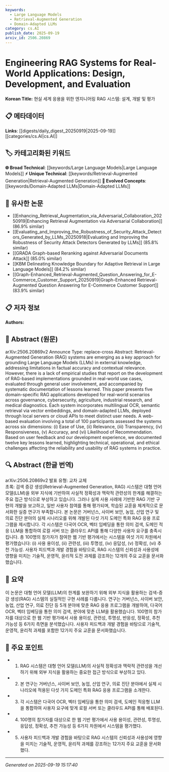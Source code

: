 ```yaml
---
keywords:
  - Large Language Models
  - Retrieval-Augmented Generation
  - Domain-Adapted LLMs
category: cs.AI
publish_date: 2025-09-19
arxiv_id: 2506.20869
---
```


<!-- KEYWORD_LINKING_METADATA:
{
  "processed_timestamp": "2025-09-22 21:46:34.963380",
  "vocabulary_version": "1.0",
  "selected_keywords": [
    "Large Language Models",
    "Retrieval-Augmented Generation",
    "Domain-Adapted LLMs"
  ],
  "rejected_keywords": [
    "Semantic Retrieval",
    "Multilingual OCR"
  ],
  "similarity_scores": {
    "Large Language Models": 0.85,
    "Retrieval-Augmented Generation": 0.8,
    "Domain-Adapted LLMs": 0.77
  },
  "extraction_method": "AI_prompt_based",
  "budget_applied": true
}
-->


# Engineering RAG Systems for Real-World Applications: Design, Development, and Evaluation

**Korean Title:** 현실 세계 응용을 위한 엔지니어링 RAG 시스템: 설계, 개발 및 평가

## 📋 메타데이터

**Links**: [[digests/daily_digest_20250919|2025-09-19]]   [[categories/cs.AI|cs.AI]]

## 🏷️ 카테고리화된 키워드
**🌐 Broad Technical**: [[keywords/Large Language Models|Large Language Models]]
**⚡ Unique Technical**: [[keywords/Retrieval-Augmented Generation|Retrieval-Augmented Generation]]
**🚀 Evolved Concepts**: [[keywords/Domain-Adapted LLMs|Domain-Adapted LLMs]]

## 🔗 유사한 논문
- [[Enhancing_Retrieval_Augmentation_via_Adversarial_Collaboration_20250919|Enhancing Retrieval Augmentation via Adversarial Collaboration]] (86.9% similar)
- [[Evaluating_and_Improving_the_Robustness_of_Security_Attack_Detectors_Generated_by_LLMs_20250918|Evaluating and Improving the Robustness of Security Attack Detectors Generated by LLMs]] (85.8% similar)
- [[GRADA Graph-based Reranking against Adversarial Documents Attack]] (85.0% similar)
- [[KBM Delineating Knowledge Boundary for Adaptive Retrieval in Large Language Models]] (84.2% similar)
- [[Graph-Enhanced_Retrieval-Augmented_Question_Answering_for_E-Commerce_Customer_Support_20250919|Graph-Enhanced Retrieval-Augmented Question Answering for E-Commerce Customer Support]] (83.9% similar)

## 📋 저자 정보

**Authors:** 

## 📄 Abstract (원문)

arXiv:2506.20869v2 Announce Type: replace-cross 
Abstract: Retrieval-Augmented Generation (RAG) systems are emerging as a key approach for grounding Large Language Models (LLMs) in external knowledge, addressing limitations in factual accuracy and contextual relevance. However, there is a lack of empirical studies that report on the development of RAG-based implementations grounded in real-world use cases, evaluated through general user involvement, and accompanied by systematic documentation of lessons learned. This paper presents five domain-specific RAG applications developed for real-world scenarios across governance, cybersecurity, agriculture, industrial research, and medical diagnostics. Each system incorporates multilingual OCR, semantic retrieval via vector embeddings, and domain-adapted LLMs, deployed through local servers or cloud APIs to meet distinct user needs. A web-based evaluation involving a total of 100 participants assessed the systems across six dimensions: (i) Ease of Use, (ii) Relevance, (iii) Transparency, (iv) Responsiveness, (v) Accuracy, and (vi) Likelihood of Recommendation. Based on user feedback and our development experience, we documented twelve key lessons learned, highlighting technical, operational, and ethical challenges affecting the reliability and usability of RAG systems in practice.

## 🔍 Abstract (한글 번역)

arXiv:2506.20869v2 발표 유형: 교차 교체  
초록: 검색 증강 생성(Retrieval-Augmented Generation, RAG) 시스템은 대형 언어 모델(LLM)을 외부 지식에 기반하여 사실적 정확성과 맥락적 관련성의 한계를 해결하는 주요 접근 방식으로 부상하고 있습니다. 그러나 실제 사용 사례에 기반한 RAG 기반 구현의 개발을 보고하고, 일반 사용자 참여를 통해 평가되며, 학습된 교훈을 체계적으로 문서화한 실증 연구가 부족합니다. 본 논문은 거버넌스, 사이버 보안, 농업, 산업 연구 및 의료 진단 분야의 실제 시나리오를 위해 개발된 다섯 가지 도메인 특화 RAG 응용 프로그램을 제시합니다. 각 시스템은 다국어 OCR, 벡터 임베딩을 통한 의미 검색, 도메인 적응 LLM을 통합하여 로컬 서버 또는 클라우드 API를 통해 다양한 사용자 요구를 충족시킵니다. 총 100명의 참가자가 참여한 웹 기반 평가에서는 시스템을 여섯 가지 차원에서 평가했습니다: (i) 사용 용이성, (ii) 관련성, (iii) 투명성, (iv) 응답성, (v) 정확성, (vi) 추천 가능성. 사용자 피드백과 개발 경험을 바탕으로, RAG 시스템의 신뢰성과 사용성에 영향을 미치는 기술적, 운영적, 윤리적 도전 과제를 강조하는 12개의 주요 교훈을 문서화했습니다.

## 📝 요약

이 논문은 대형 언어 모델(LLM)의 한계를 보완하기 위해 외부 지식을 활용하는 검색-증강 생성(RAG) 시스템의 실질적인 구현 사례를 다룹니다. 연구는 거버넌스, 사이버 보안, 농업, 산업 연구, 의료 진단 등 5개 분야에 맞춘 RAG 응용 프로그램을 개발하여, 다국어 OCR, 벡터 임베딩을 통한 의미 검색, 분야에 맞춘 LLM을 활용했습니다. 100명의 참가자를 대상으로 한 웹 기반 평가에서 사용 용이성, 관련성, 투명성, 반응성, 정확성, 추천 가능성 등 6가지 측면을 분석했습니다. 사용자 피드백과 개발 경험을 바탕으로 기술적, 운영적, 윤리적 과제를 포함한 12가지 주요 교훈을 문서화했습니다.

## 🎯 주요 포인트

- 1. RAG 시스템은 대형 언어 모델(LLM)의 사실적 정확성과 맥락적 관련성을 개선하기 위해 외부 지식을 활용하는 중요한 접근 방식으로 부상하고 있다.

- 2. 본 연구는 거버넌스, 사이버 보안, 농업, 산업 연구, 의료 진단 분야에서 실제 시나리오에 적용된 다섯 가지 도메인 특화 RAG 응용 프로그램을 소개한다.

- 3. 각 시스템은 다국어 OCR, 벡터 임베딩을 통한 의미 검색, 도메인 적응형 LLM을 통합하여 사용자 요구에 맞게 로컬 서버 또는 클라우드 API를 통해 배포된다.

- 4. 100명의 참가자를 대상으로 한 웹 기반 평가에서 사용 용이성, 관련성, 투명성, 응답성, 정확성, 추천 가능성 등 6가지 차원에서 시스템을 평가했다.

- 5. 사용자 피드백과 개발 경험을 바탕으로 RAG 시스템의 신뢰성과 사용성에 영향을 미치는 기술적, 운영적, 윤리적 과제를 강조하는 12가지 주요 교훈을 문서화했다.

---

*Generated on 2025-09-19 15:17:40*